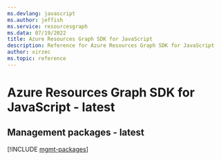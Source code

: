 ```yaml
---
ms.devlang: javascript
ms.author: jeffish
ms.service: resourcesgraph
ms.data: 07/19/2022
title: Azure Resources Graph SDK for JavaScript
description: Reference for Azure Resources Graph SDK for JavaScript
author: xirzec
ms.topic: reference
---
```

# Azure Resources Graph SDK for JavaScript - latest

## Management packages - latest
[!INCLUDE [mgmt-packages](resources-graph-mgmt-index.md)]
